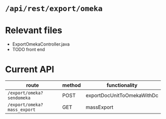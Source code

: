 # `/api/rest/export/omeka`
# Relevant files
- ExportOmekaController.java
- TODO front end

# Current API
|route|method|functionality|
|-|-|-|
|`/export/omeka?sendomeka`|POST|exportDocUnitToOmekaWithDc|
|`/export/omeka?mass_export`|GET|massExport|